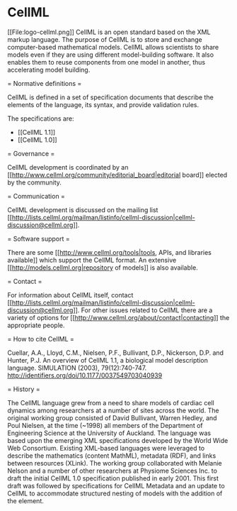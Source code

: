 # CellML
[[File:logo-cellml.png]] CellML is an open standard based on the XML markup language. The purpose of CellML is to store and exchange computer-based mathematical models. CellML allows scientists to share models even if they are using different model-building software. It also enables them to reuse components from one model in another, thus accelerating model building.

= Normative definitions =

CellML is defined in a set of specification documents that describe the elements of the language, its syntax, and provide validation rules.

The specifications are:

* [[CellML 1.1]]
* [[CellML 1.0]]

= Governance =

CellML development is coordinated by an [[http://www.cellml.org/community/editorial_board|editorial board]] elected by the community.

= Communication =

CellML development is discussed on the mailing list [[http://lists.cellml.org/mailman/listinfo/cellml-discussion|cellml-discussion@cellml.org]].

= Software support =

There are some [[http://www.cellml.org/tools|tools, APIs, and libraries available]] which support the CellML format. An extensive [[http://models.cellml.org|repository of models]] is also available.

= Contact =

For information about CellML itself, contact [[http://lists.cellml.org/mailman/listinfo/cellml-discussion|cellml-discussion@cellml.org]]. For other issues related to CellML there are a variety of options for [[http://www.cellml.org/about/contact|contacting]] the appropriate people.

= How to cite CellML =

Cuellar, A.A., Lloyd, C.M., Nielsen, P.F., Bullivant, D.P., Nickerson, D.P. and Hunter, P.J. An overview of CellML 1.1, a biological model description language. SIMULATION (2003), 79(12):740-747. http://identifiers.org/doi/10.1177/0037549703040939

= History =

The CellML language grew from a need to share models of cardiac cell dynamics among researchers at a number of sites across the world. The original working group consisted of David Bullivant, Warren Hedley, and Poul Nielsen, at the time (~1998) all members of the Department of Engineering Science at the University of Auckland. The language was based upon the emerging XML specifications developed by the World Wide Web Consortium. Existing XML-based languages were leveraged to describe the mathematics (content MathML), metadata (RDF), and links between resources (XLink). The working group collaborated with Melanie Nelson and a number of other researchers at Physiome Sciences Inc. to draft the initial CellML 1.0 specification published in early 2001. This first draft was followed by specifications for CellML Metadata and an update to CellML to accommodate structured nesting of models with the addition of the <import> element.